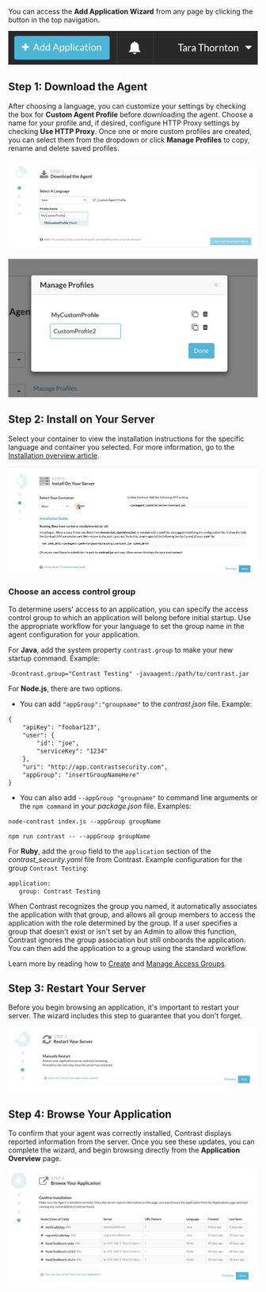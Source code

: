 <!--
title: "Adding An Application"
description: "Instructions on how to add an application"
tags: "TeamServer user application adding"
-->


You can access the **Add Application Wizard** from any page by clicking the button in the top navigation.

<a href="assets/images/KB3-f03_1.png" rel="lightbox" title="Add Application Button"><img class="thumbnail" src="assets/images/KB3-f03_1.png"/></a>
<BR>

## Step 1: Download the Agent

After choosing a language, you can customize your settings by checking the box for **Custom Agent Profile** before downloading the agent. Choose a name for your profile and, if desired, configure HTTP Proxy settings by checking **Use HTTP Proxy**. Once one or more custom profiles are created, you can select them from the dropdown or click **Manage Profiles** to copy, rename and delete saved profiles. 

<a href="assets/images/KB3-f03_2.png" rel="lightbox" title="Custom Profile"><img class="thumbnail" src="assets/images/KB3-f03_2.png"/></a>

<a href="assets/images/KB3-f03_6.png" rel="lightbox" title="Manage Profiles"><img class="thumbnail" src="assets/images/KB3-f03_6.png"/></a>


## Step 2: Install on Your Server

Select your container to view the installation instructions for the specific language and container you selected. For more information, go to the [Installation overview article](installation-setup.html#setup-overview).

<a href="assets/images/KB3-f03_3.gif" rel="lightbox" title="Container Selection"><img class="thumbnail" src="assets/images/KB3-f03_3.gif"/></a>

### Choose an access control group

To determine users' access to an application, you can specify the access control group to which an application will belong before initial startup. Use the appropriate workflow for your language to set the group name in the agent configuration for your application. 

For **Java**, add the system property `contrast.group` to make your new startup command. Example:

```
-Dcontrast.group="Contrast Testing" -javaagent:/path/to/contrast.jar
```


For **Node.js**, there are two options. 

* You can add `"appGroup":"groupname"` to the *contrast.json* file. Example:

```
{
	"apiKey": "foobar123",
	"user": {
		"id": "joe",
		"serviceKey": "1234"
	},
	"uri": "http://app.contrastsecurity.com",
	"appGroup": "insertGroupNameHere"
}
```

* You can also add `--appGroup "groupname"` to command line arguments or the `npm command` in your *package.json* file. Examples:

```
node-contrast index.js --appGroup groupName
```
```
npm run contrast -- --appGroup groupName
```


For **Ruby**, add the `group` field to the `application` section of the *contrast_security.yaml* file from Contrast. Example configuration for the group `Contrast Testing`: 

```
application:
   group: Contrast Testing
```

When Contrast recognizes the group you named, it automatically associates the application with that group, and allows all group members to access the application with the role determined by the group. If a user specifies a group that doesn't exist or isn't set by an Admin to allow this function, Contrast ignores the group association but still onboards the application. You can then add the application to a group using the standard workflow. 

Learn more by reading how to [Create](admin-onboardteam.html#group) and [Manage Access Groups](admin-manageorgs.html#access).

## Step 3: Restart Your Server

Before you begin browsing an application, it's important to restart your server. The wizard includes this step to guarantee that you don't forget. 

<a href="assets/images/KB3-f03_4.png" rel="lightbox" title="Restart Server"><img class="thumbnail" src="assets/images/KB3-f03_4.png"/></a>


## Step 4: Browse Your Application

To confirm that your agent was correctly installed, Contrast displays reported information from the server. Once you see these updates, you can complete the wizard, and begin browsing directly from the **Application Overview** page. 

<a href="assets/images/KB3-f03_5.png" rel="lightbox" title="Browse Application"><img class="thumbnail" src="assets/images/KB3-f03_5.png"/></a>


